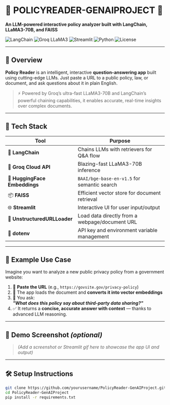 # 🧠 POLICYREADER-GENAIPROJECT 📜  
**An LLM-powered interactive policy analyzer built with LangChain, LLaMA3-70B, and FAISS**

![LangChain](https://img.shields.io/badge/LangChain-%23FFDB58.svg?style=flat&logo=LangChain&logoColor=black)
![Groq LLaMA3](https://img.shields.io/badge/LLaMA3--70B-Groq-blueviolet)
![Streamlit](https://img.shields.io/badge/Streamlit-App-red?logo=streamlit)
![Python](https://img.shields.io/badge/Made%20with-Python-blue.svg)
![License](https://img.shields.io/github/license/yourusername/PolicyReader-GenAIProject)

---

## 🌟 Overview

**Policy Reader** is an intelligent, interactive **question-answering app** built using cutting-edge LLMs. Just paste a URL to a public policy, law, or document, and ask questions about it in plain English.

> ⚡️ Powered by Groq’s ultra-fast LLaMA3-70B and LangChain’s powerful chaining capabilities, it enables accurate, real-time insights over complex documents.

---

## 🧰 Tech Stack

| Tool                  | Purpose                                              |
|-----------------------|------------------------------------------------------|
| 🧠 **LangChain**        | Chains LLMs with retrievers for Q&A flow            |
| 🚀 **Groq Cloud API**   | Blazing-fast LLaMA3-70B inference                   |
| 🧬 **HuggingFace Embeddings** | `BAAI/bge-base-en-v1.5` for semantic search     |
| 📦 **FAISS**            | Efficient vector store for document retrieval       |
| 🌐 **Streamlit**        | Interactive UI for user input/output                |
| 🔗 **UnstructuredURLLoader** | Load data directly from a webpage/document URL |
| 🔐 **dotenv**           | API key and environment variable management         |

---

## 🎯 Example Use Case

Imagine you want to analyze a new public privacy policy from a government website:

1. 🔗 **Paste the URL** (e.g., `https://govsite.gov/privacy-policy`)
2. 📄 The app loads the document and **converts it into vector embeddings**
3. 🧠 You ask:  
   **_"What does this policy say about third-party data sharing?"_**
4. ✅ It returns a **concise, accurate answer with context** — thanks to advanced LLM reasoning.

---

## 📸 Demo Screenshot *(optional)*

> *(Add a screenshot or Streamlit gif here to showcase the app UI and output)*

---

## 🛠 Setup Instructions

```bash
git clone https://github.com/yourusername/PolicyReader-GenAIProject.git
cd PolicyReader-GenAIProject
pip install -r requirements.txt

